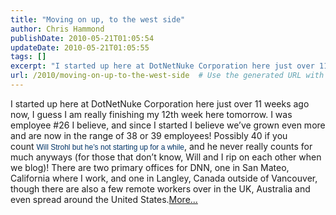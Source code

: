 ```yaml
---
title: "Moving on up, to the west side"
author: Chris Hammond
publishDate: 2010-05-21T01:05:54
updateDate: 2010-05-21T01:05:55
tags: []
excerpt: "I started up here at DotNetNuke Corporation here just over 11 weeks ago now, I guess I am really finishing my 12th week here tomorrow. I was employee #26 I believe, and since I started I believe we’ve grown even more and are now in the range of 38 or 39 employees! Possibly 40 if you count Will Strohl but he’s not starting up for a while, and he never really counts for much anyways (for those that don’t know, Will and I rip on each other when we blog)! There are two primary offices for DNN, one in San Mateo, California where I work, and one in Langley, Canada outside of Vancouver, though there are also a few remote workers over in the UK, Australia and even spread around the United States.More..."
url: /2010/moving-on-up-to-the-west-side  # Use the generated URL with year
---
```

I started up here at DotNetNuke Corporation here just over 11 weeks ago now, I guess I am really finishing my 12th week here tomorrow. I was employee #26 I believe, and since I started I believe we’ve grown even more and are now in the range of 38 or 39 employees! Possibly 40 if you count <a href="https://www.willstrohl.com/Blog/EntryId/575/LITERALLY-Living-the-Dream-DotNetNuke-Style" target="_blank" style="color: #003366; text-decoration: none; font-weight: normal; font-family: arial, helvetica, sans-serif; font-size: 12px;">Will Strohl but he’s not starting up for a while</a>, and he never really counts for much anyways (for those that don’t know, Will and I rip on each other when we blog)! There are two primary offices for DNN, one in San Mateo, California where I work, and one in Langley, Canada outside of Vancouver, though there are also a few remote workers over in the UK, Australia and even spread around the United States.<a href=https://www.dotnetnuke.com/Community/Blogs/tabid/825/EntryId/2613/Moving-on-up-to-the-west-side.aspx>More...</a><img src="https://feeds.feedburner.com/~r/dnndaily/~4/NiC8LYnXBVc" height="1" width="1"/>
